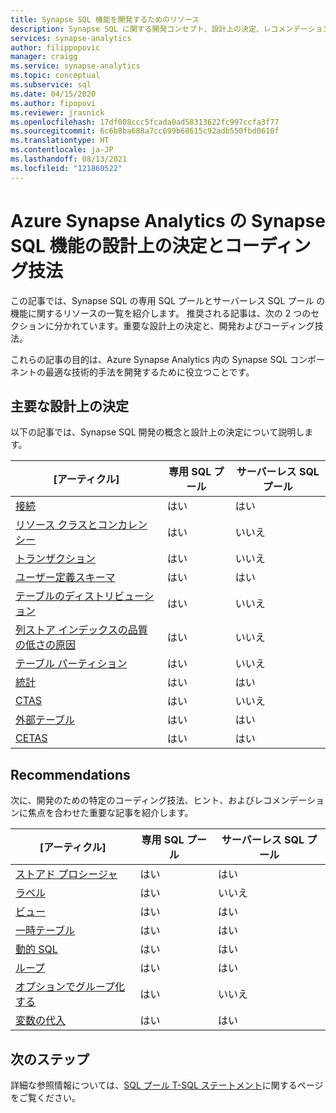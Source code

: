 ```yaml
---
title: Synapse SQL 機能を開発するためのリソース
description: Synapse SQL に関する開発コンセプト、設計上の決定、レコメンデーション、およびコーディング技法。
services: synapse-analytics
author: filippopovic
manager: craigg
ms.service: synapse-analytics
ms.topic: conceptual
ms.subservice: sql
ms.date: 04/15/2020
ms.author: fipopovi
ms.reviewer: jrasnick
ms.openlocfilehash: 17df008ccc5fcada0ad58313622fc997ccfa3f77
ms.sourcegitcommit: 6c6b8ba688a7cc699b68615c92adb550fbd0610f
ms.translationtype: HT
ms.contentlocale: ja-JP
ms.lasthandoff: 08/13/2021
ms.locfileid: "121860522"
---
```

# <a name="design-decisions-and-coding-techniques-for-synapse-sql-features-in-azure-synapse-analytics"></a>Azure Synapse Analytics の Synapse SQL 機能の設計上の決定とコーディング技法
この記事では、Synapse SQL の専用 SQL プールとサーバーレス SQL プール の機能に関するリソースの一覧を紹介します。 推奨される記事は、次の 2 つのセクションに分かれています。重要な設計上の決定と、開発およびコーディング技法。

これらの記事の目的は、Azure Synapse Analytics 内の Synapse SQL コンポーネントの最適な技術的手法を開発するために役立つことです。

## <a name="key-design-decisions"></a>主要な設計上の決定
以下の記事では、Synapse SQL 開発の概念と設計上の決定について説明します。

| [アーティクル] | 専用 SQL プール | サーバーレス SQL プール |
| ------- | -------- | ------------- |
| [接続](connect-overview.md)                    | はい | はい |
| [リソース クラスとコンカレンシー](../sql-data-warehouse/resource-classes-for-workload-management.md?context=/azure/synapse-analytics/context/context) | はい    | いいえ |
| [トランザクション](develop-transactions.md)              | はい | いいえ |
| [ユーザー定義スキーマ](develop-user-defined-schemas.md) | はい | はい |
| [テーブルのディストリビューション](../sql-data-warehouse/sql-data-warehouse-tables-distribute.md?context=/azure/synapse-analytics/context/context)                 | はい | いいえ |
| [列ストア インデックスの品質の低さの原因](../sql-data-warehouse/sql-data-warehouse-tables-index.md?context=/azure/synapse-analytics/context/context)                           | はい | いいえ |
| [テーブル パーティション](../sql-data-warehouse/sql-data-warehouse-tables-partition.md?context=/azure/synapse-analytics/context/context)                     | はい | いいえ |
| [統計](develop-tables-statistics.md)            | はい | はい |
| [CTAS](../sql-data-warehouse/sql-data-warehouse-develop-ctas.md?context=/azure/synapse-analytics/context/context)                                             | はい | いいえ |
| [外部テーブル](develop-tables-external-tables.md) | はい | はい |
| [CETAS](develop-tables-cetas.md)                     | はい | はい |


## <a name="recommendations"></a>Recommendations

次に、開発のための特定のコーディング技法、ヒント、およびレコメンデーションに焦点を合わせた重要な記事を紹介します。

| [アーティクル] | 専用 SQL プール | サーバーレス SQL プール |
| ------- | -------- | ------------- |
| [ストアド プロシージャ](develop-stored-procedures.md)  | はい                | はい                      |
| [ラベル](develop-label.md)                           | はい                | いいえ                      |
| [ビュー](develop-views.md)                             | はい                | はい                     |
| [一時テーブル](develop-tables-temporary.md)       | はい                | はい                     |
| [動的 SQL](develop-dynamic-sql.md)                 | はい                | はい                     |
| [ループ](develop-loops.md)                         | はい                | はい                     |
| [オプションでグループ化する](develop-group-by-options.md)       | はい                | いいえ                      |
| [変数の代入](develop-variable-assignment.md) | はい                | はい                     |

## <a name="next-steps"></a>次のステップ
詳細な参照情報については、[SQL プール T-SQL ステートメント](../sql-data-warehouse/sql-data-warehouse-reference-tsql-statements.md?context=/azure/synapse-analytics/context/context)に関するページをご覧ください。

